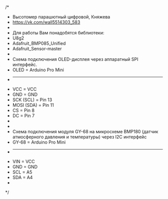 /*   
 *   Высотомер парашютный цифровой, Княжева
 *   https://vk.com/wall5514303_583
 *   
 *   Для работы Вам понадобятся библиотеки:
 *   U8g2
 *   Adafruit_BMP085_Unified
 *   Adafruit_Sensor-master
 *    
 *   Схема подключения OLED-дисплея через аппаратный SPI интерфейс.
 *   OLED        = Arduino Pro Mini
 *   -----------------------------
 *   VCC         = VCC
 *   GND         = GND
 *   SCK (SCL)   = Pin 13
 *   MOSI (SDA)  = Pin 11
 *   CS          = Pin 8
 *   DC          = Pin 7
 *   
 *   
 *   Схема подключения модуля GY-68 на микросхеме BMP180 (датчик атмосферного давления и температуры) через I2C интерфейс
 *   GY-68       = Arduino Pro Mini
 *   -----------------------------
 *   VIN         = VCC
 *   GND         = GND
 *   SCL         = A5
 *   SDA         = A4
 *   
 */
